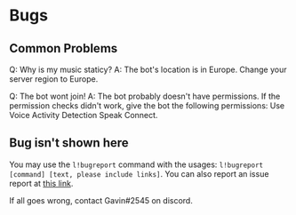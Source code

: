 # Bugs

## Common Problems

Q: Why is my music staticy?
A: The bot's location is in Europe. Change your server region to Europe.

Q: The bot wont join!
A: The bot probably doesn't have permissions. If the permission checks didn't work, give the bot the following permissions:
Use Voice Activity Detection
Speak
Connect.

## Bug isn't shown here

You may use the `l!bugreport` command with the usages: `l!bugreport [command] [text, please include links]`.
You can also report an issue report at [this link](https://github.com/Sxmurai/lavaboat/issues).

If all goes wrong, contact Gavin#2545 on discord.
